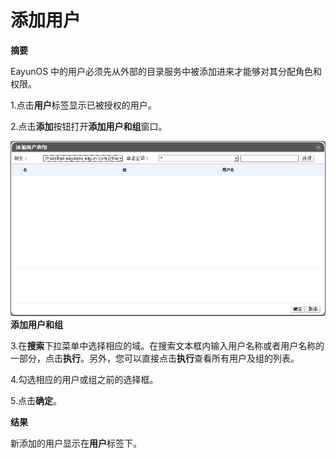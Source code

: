 # 添加用户

**摘要**

EayunOS
中的用户必须先从外部的目录服务中被添加进来才能够对其分配角色和权限。

1.点击**用户**标签显示已被授权的用户。

2.点击**添加**按钮打开**添加用户和组**窗口。

![添加用户和组窗口](../images/Users_and_Roles-Add_Users_and_Groups_Window.png)</br>**添加用户和组**

3.在**搜索**下拉菜单中选择相应的域。在搜索文本框内输入用户名称或者用户名称的一部分，点击**执行**。另外，您可以直接点击**执行**查看所有用户及组的列表。

4.勾选相应的用户或组之前的选择框。

5.点击**确定**。

**结果**

新添加的用户显示在**用户**标签下。

